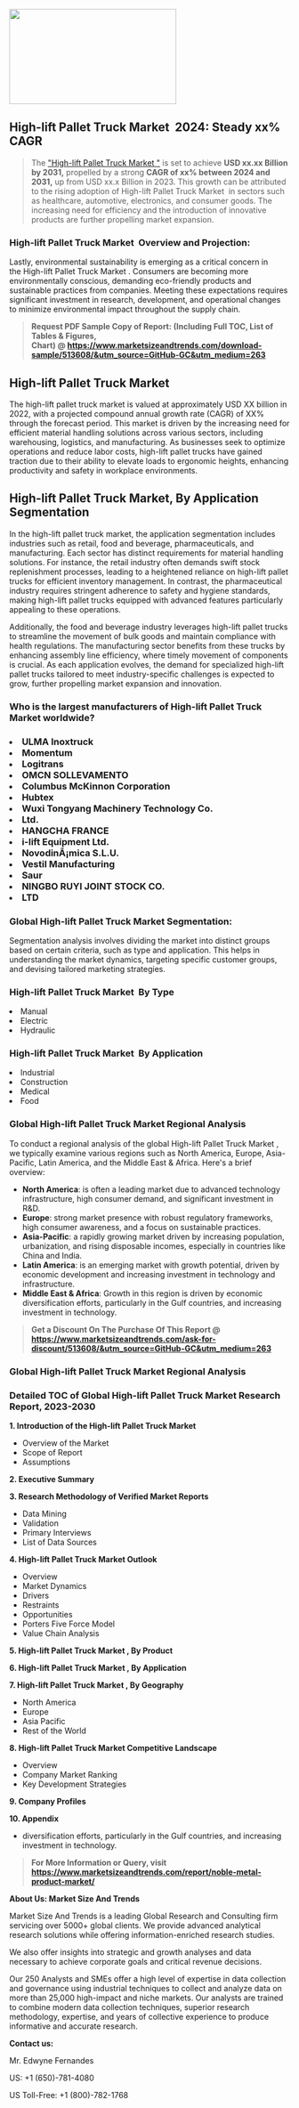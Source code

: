 <p><img class="alignnone size-medium wp-image-20088" src="https://ffe5etoiles.com/wp-content/uploads/2024/12/MST1-300x171.png" alt="" width="300" height="171" /></p><h2 id="ember46" class="ember-view reader-text-block__heading-2">High-lift Pallet Truck Market &nbsp;2024: Steady&nbsp;xx% CAGR</h2><blockquote id="ember47" class="ember-view reader-text-block__blockquote">The&nbsp;<a class="app-aware-link " href="https://www.marketsizeandtrends.com/download-sample/513608/&utm_source=GitHub-GC&utm_medium=263" target="_blank" data-test-app-aware-link="">"High-lift Pallet Truck Market "</a>&nbsp;is set to achieve&nbsp;<strong>USD&nbsp;xx.xx&nbsp;Billion by 2031,</strong>&nbsp;propelled by a strong&nbsp;<strong>CAGR of&nbsp;xx% between 2024 and 2031,</strong>&nbsp;up from USD xx.x Billion in 2023. This growth can be attributed to the rising adoption of&nbsp;High-lift Pallet Truck Market &nbsp;in sectors such as healthcare, automotive, electronics, and consumer goods. The increasing need for efficiency and the introduction of innovative products are further propelling market expansion.</blockquote><h3 id="ember48" class="ember-view reader-text-block__heading-3">High-lift Pallet Truck Market &nbsp;Overview and Projection:</h3><p id="ember49" class="ember-view reader-text-block__paragraph">Lastly, environmental sustainability is emerging as a critical concern in the&nbsp;High-lift Pallet Truck Market . Consumers are becoming more environmentally conscious, demanding eco-friendly products and sustainable practices from companies. Meeting these expectations requires significant investment in research, development, and operational changes to minimize environmental impact throughout the supply chain.</p><blockquote id="ember50" class="ember-view reader-text-block__blockquote"><strong>Request PDF Sample Copy of Report: (Including Full TOC, List of Tables &amp; Figures, Chart)&nbsp;@&nbsp;<strong><a href="https://www.marketsizeandtrends.com/download-sample/513608/&utm_source=GitHub-GC&utm_medium=263" target="_blank">https://www.marketsizeandtrends.com/download-sample/513608/&utm_source=GitHub-GC&utm_medium=263</a></strong></strong></blockquote><h3 class=""> <h2>High-lift Pallet Truck Market</h2><p>The high-lift pallet truck market is valued at approximately USD XX billion in 2022, with a projected compound annual growth rate (CAGR) of XX% through the forecast period. This market is driven by the increasing need for efficient material handling solutions across various sectors, including warehousing, logistics, and manufacturing. As businesses seek to optimize operations and reduce labor costs, high-lift pallet trucks have gained traction due to their ability to elevate loads to ergonomic heights, enhancing productivity and safety in workplace environments.</p><h2>High-lift Pallet Truck Market, By Application Segmentation</h2><p>In the high-lift pallet truck market, the application segmentation includes industries such as retail, food and beverage, pharmaceuticals, and manufacturing. Each sector has distinct requirements for material handling solutions. For instance, the retail industry often demands swift stock replenishment processes, leading to a heightened reliance on high-lift pallet trucks for efficient inventory management. In contrast, the pharmaceutical industry requires stringent adherence to safety and hygiene standards, making high-lift pallet trucks equipped with advanced features particularly appealing to these operations.</p><p>Additionally, the food and beverage industry leverages high-lift pallet trucks to streamline the movement of bulk goods and maintain compliance with health regulations. The manufacturing sector benefits from these trucks by enhancing assembly line efficiency, where timely movement of components is crucial. As each application evolves, the demand for specialized high-lift pallet trucks tailored to meet industry-specific challenges is expected to grow, further propelling market expansion and innovation.</p></h3><h3 id="" class="">Who is the largest manufacturers of&nbsp;High-lift Pallet Truck Market worldwide?</h3><h3 class=""></Li><Li>ULMA Inoxtruck</Li><Li> Momentum</Li><Li> Logitrans</Li><Li> OMCN SOLLEVAMENTO</Li><Li> Columbus McKinnon Corporation</Li><Li> Hubtex</Li><Li> Wuxi Tongyang Machinery Technology Co.</Li><Li> Ltd.</Li><Li> HANGCHA FRANCE</Li><Li> i-lift Equipment Ltd.</Li><Li> NovodinÃ¡mica S.L.U.</Li><Li> Vestil Manufacturing</Li><Li> Saur</Li><Li> NINGBO RUYI JOINT STOCK CO.</Li><Li> LTD</h3><h3 id="ember53" class="ember-view reader-text-block__heading-3">Global&nbsp;High-lift Pallet Truck Market Segmentation:</h3><p id="ember54" class="ember-view reader-text-block__paragraph">Segmentation analysis involves dividing the market into distinct groups based on certain criteria, such as type and application. This helps in understanding the market dynamics, targeting specific customer groups, and devising tailored marketing strategies.</p><h3 id="" class="">High-lift Pallet Truck Market &nbsp;By Type</h3><p></Li><Li>Manual</Li><Li> Electric</Li><Li> Hydraulic</p><h3 id="" class="">High-lift Pallet Truck Market &nbsp;By Application</h3><p class=""></Li><Li>Industrial</Li><Li> Construction</Li><Li> Medical</Li><Li> Food</p><h3 id="ember62" class="ember-view reader-text-block__heading-3">Global High-lift Pallet Truck Market Regional Analysis</h3><p id="ember63" class="ember-view reader-text-block__paragraph">To conduct a regional analysis of the global High-lift Pallet Truck Market , we typically examine various regions such as North America, Europe, Asia-Pacific, Latin America, and the Middle East &amp; Africa. Here's a brief overview:</p><ul><li><strong>North America</strong>: is often a leading market due to advanced technology infrastructure, high consumer demand, and significant investment in R&amp;D.</li><li><strong>Europe</strong>: strong market presence with robust regulatory frameworks, high consumer awareness, and a focus on sustainable practices.</li><li><strong>Asia-Pacific</strong>: a rapidly growing market driven by increasing population, urbanization, and rising disposable incomes, especially in countries like China and India.</li><li><strong>Latin America</strong>: is an emerging market with growth potential, driven by economic development and increasing investment in technology and infrastructure.</li><li><strong>Middle East &amp; Africa</strong>: Growth in this region is driven by economic diversification efforts, particularly in the Gulf countries, and increasing investment in technology.</li></ul><blockquote id="ember61" class="ember-view reader-text-block__blockquote"><strong>Get a Discount On The Purchase Of This Report @ <strong><a href="https://html-cleaner.com/" target="">https://www.marketsizeandtrends.com/ask-for-discount/513608/&utm_source=GitHub-GC&utm_medium=263</a></strong></strong></blockquote><h3 id="ember62" class="ember-view reader-text-block__heading-3">Global High-lift Pallet Truck Market Regional Analysis</h3><h3 id="" class="">Detailed TOC of Global High-lift Pallet Truck Market Research Report, 2023-2030</h3><p id="" class=""><strong>1. Introduction of the High-lift Pallet Truck Market </strong></p><ul><li>Overview of the Market</li><li>Scope of Report</li><li>Assumptions</li></ul><p id="" class=""><strong>2. Executive Summary</strong></p><p id="" class=""><strong>3. Research Methodology of Verified Market Reports</strong></p><ul><li>Data Mining</li><li>Validation</li><li>Primary Interviews</li><li>List of Data Sources</li></ul><p id="" class=""><strong>4. High-lift Pallet Truck Market Outlook</strong></p><ul><li>Overview</li><li>Market Dynamics</li><li>Drivers</li><li>Restraints</li><li>Opportunities</li><li>Porters Five Force Model</li><li>Value Chain Analysis</li></ul><p id="" class=""><strong>5. High-lift Pallet Truck Market , By Product</strong></p><p id="" class=""><strong>6. High-lift Pallet Truck Market , By Application</strong></p><p id="" class=""><strong>7. High-lift Pallet Truck Market , By Geography</strong></p><ul><li>North America</li><li>Europe</li><li>Asia Pacific</li><li>Rest of the World</li></ul><p id="" class=""><strong>8. High-lift Pallet Truck Market Competitive Landscape</strong></p><ul><li>Overview</li><li>Company Market Ranking</li><li>Key Development Strategies</li></ul><p id="" class=""><strong>9. Company Profiles</strong></p><p id="" class=""><strong>10. Appendix</strong></p><ul><li>diversification efforts, particularly in the Gulf countries, and increasing investment in technology.</li></ul><blockquote id="ember65" class="ember-view reader-text-block__blockquote"><strong>For More Information or Query, visit <strong><strong><a href="https://html-cleaner.com/" target="">https://www.marketsizeandtrends.com/report/noble-metal-product-market/</a></strong></strong></strong></blockquote><p id="" class=""><strong>About Us: Market Size And Trends</strong></p><p id="" class="">Market Size And Trends is a leading Global Research and Consulting firm servicing over 5000+ global clients. We provide advanced analytical research solutions while offering information-enriched research studies.</p><p id="" class="">We also offer insights into strategic and growth analyses and data necessary to achieve corporate goals and critical revenue decisions.</p><p id="" class="">Our 250 Analysts and SMEs offer a high level of expertise in data collection and governance using industrial techniques to collect and analyze data on more than 25,000 high-impact and niche markets. Our analysts are trained to combine modern data collection techniques, superior research methodology, expertise, and years of collective experience to produce informative and accurate research.</p><p id="" class=""><strong>Contact us:</strong></p><p id="" class="">Mr. Edwyne Fernandes</p><p id="" class="">US: +1 (650)-781-4080</p><p id="" class="">US Toll-Free: +1 (800)-782-1768</p>
